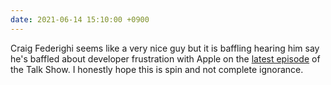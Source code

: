 ```yaml
---
date: 2021-06-14 15:10:00 +0900
---
```


Craig Federighi seems like a very nice guy but it is baffling hearing him say he's baffled about developer frustration with Apple on the [latest episode](https://daringfireball.net/2021/06/the_talk_show_wwdc_2021) of the Talk Show. I honestly hope this is spin and not complete ignorance.
